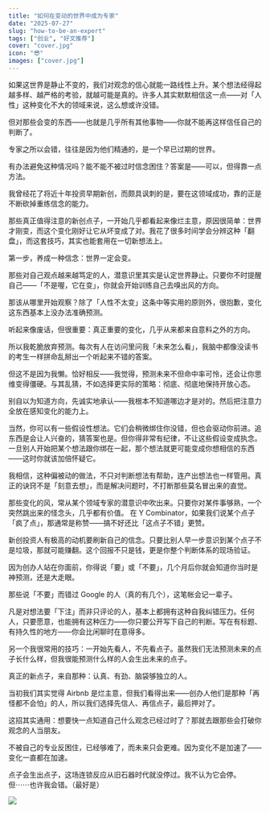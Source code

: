 ```yaml
---
title: "如何在变动的世界中成为专家"
date: "2025-07-27"
slug: "how-to-be-an-expert"
tags: ["创业", "好文推荐"]
cover: "cover.jpg"
icon: "😎"
images: ["cover.jpg"]
---
```

如果这世界是静止不变的，我们对观念的信心就能一路线性上升。某个想法经得起越多样、越严格的考验，就越可能是真的。许多人其实默默相信这一点——对「人性」这种变化不大的领域来说，这么想或许没错。



但对那些会变的东西——也就是几乎所有其他事物——你就不能再这样信任自己的判断了。



专家之所以会错，往往是因为他们精通的，是一个早已过期的世界。



有办法避免这种情况吗？能不能不被过时信念困住？答案是——可以，但得靠一点方法。



我曾经花了将近十年投资早期新创，而颇具讽刺的是，要在这领域成功，靠的正是不断砍掉重练信念的能力。



那些真正值得注意的新创点子，一开始几乎都看起来像烂主意，原因很简单：世界才刚变，而这个变化刚好让它从坏变成了对。我花了很多时间学会分辨这种「翻盘」，而这套技巧，其实也能套用在一切新想法上。



第一步，养成一种信念：世界一定会变。



那些对自己观点越来越笃定的人，潜意识里其实是认定世界静止。只要你不时提醒自己——「不是喔，它在变」，你就会开始训练自己去嗅出风的方向。



那该从哪里开始观察？除了「人性不太变」这条中等实用的原则外，很抱歉，变化这东西基本上没办法准确预测。



听起来像废话，但很重要：真正重要的变化，几乎从来都来自意料之外的方向。



所以我乾脆放弃预测。每次有人在访问里问我「未来怎么看」，我脑中都像没读书的考生一样拼命乱掰出一个听起来不错的答案。



但这不是因为我懒。恰好相反——我觉得，预测未来不但命中率可怜，还会让你思维变得僵硬。与其乱猜，不如选择更实际的策略：彻底、彻底地保持开放心态。



别自以为知道方向，先诚实地承认——我根本不知道哪边才是对的。然后把注意力全放在感知变化的能力上。



当然，你可以有一些假设性想法。它们会稍微绑住你没错，但也会驱动你前进。追东西是会让人兴奋的，猜答案也是。但你得非常有纪律，不让这些假设变成执念。
一旦别人开始把某个想法跟你绑在一起，那个想法就更可能变成你想相信的东西——这时你就该加倍怀疑它。



我相信，这种偏被动的做法，不只对判断想法有帮助，连产出想法也一样管用。真正的诀窍不是「刻意去想」，而是解决问题时，不打断那些莫名冒出来的直觉。



那些变化的风，常从某个领域专家的潜意识中吹出来。只要你对某件事够熟，一个突然跳出来的怪念头，几乎都有价值。
在 Y Combinator，如果我们说某个点子「疯了点」，那通常是称赞——搞不好还比「这点子不错」更赞。



新创投资人有极高的动机要刷新自己的信念。只要比别人早一步意识到某个点子不是垃圾，那就可能赚翻。这个回报不只是钱，更是你整个判断体系的现场验证。



因为创办人站在你面前，你得说「要」或「不要」，几个月后你就会知道你当时是神预测，还是大走眼。



那些说「不要」而错过 Google 的人（真的有几个），这笔帐会记一辈子。



凡是对想法要「下注」而非只评论的人，基本上都拥有这种自我纠错压力。任何人，只要愿意，也能拥有这种压力——你只要公开写下自己的判断。写在有标题、有持久性的地方——你会比闲聊时在意得多。



另一个我很常用的技巧：一开始先看人，不先看点子。虽然我们无法预测未来的点子长什么样，但我很能预测什么样的人会生出未来的点子。



真正的新点子，来自那种：认真、有劲、脑袋够独立的人。



当初我们其实觉得 Airbnb 是烂主意，但我们看得出来——创办人他们是那种「再怪都不会怕」的人，所以我们选择先信人、再信点子，最后押对了。



这招其实通用：想要快一点知道自己什么观念已经过时了？那就去跟那些会打破你观念的人当朋友。



不被自己的专业反困住，已经够难了，而未来只会更难。因为变化不是加速了——变化一直都在加速。



点子会生出点子，这场连锁反应从旧石器时代就没停过。我不认为它会停。
但⋯⋯也许我会错。（最好是）




![](https://prod-files-secure.s3.us-west-2.amazonaws.com/112d0858-5090-4d34-a606-b75eb8d65fd2/46476355-9cf3-4e99-9b7a-3531bc426380/1000202064.png?X-Amz-Algorithm=AWS4-HMAC-SHA256&X-Amz-Content-Sha256=UNSIGNED-PAYLOAD&X-Amz-Credential=ASIAZI2LB466T52RMJDE%2F20250908%2Fus-west-2%2Fs3%2Faws4_request&X-Amz-Date=20250908T041558Z&X-Amz-Expires=3600&X-Amz-Security-Token=IQoJb3JpZ2luX2VjEEgaCXVzLXdlc3QtMiJIMEYCIQDaRrPf7hgY%2BLdpbtd2WHbvQ6msuBDaYkMqJPgfPRrI%2BgIhALyweypHaqT5ypjXrOv1w7LvGqQJA4JKS7kT%2B7McgLLeKogECLH%2F%2F%2F%2F%2F%2F%2F%2F%2F%2FwEQABoMNjM3NDIzMTgzODA1Igxh8VHSyaVuaKZ4wtUq3AN4K9CoL%2BcDrlDpoz%2FC2xIMMBjwGN8hbHiyQ%2F6fodJagtArE6c%2BGpGyFcR8748d8k8irzVEbsu6L%2B5GT6A0GoiC1G8qzn33ZTZzUz%2B4Ftp0e4heC2DgYSt8HiLmfqcpdtXnMySLn18Q2liuJJ8EZtSnxeP6WZ%2By6oY%2FEhI1L3gKBJphgyXGfREhBp1WvBBu86XTP3HHvz9DcEyilGt7WSq%2BgPmCatEhXAVegY6hDEK9eiel28bZqZtI6qnU6kaSJ%2B38PhddY5%2FAyNwTlIAQGfRo17NoQfYz21C1n8U4flym%2BRt%2Bx4%2FFao1kDL3W%2Bq%2FQghpmlDKO0cDzZjKCcp4nMs93O%2FerqsBXURiY%2F9wr99LksqtvQw%2FkdIbn6Cn%2FwnDAqHoWECxFrwXx7y8tjgeEcEUD%2FSRJUOudHOJky%2BxHoneuz5iakzhbAkykuP8hjoH2sPniG4R%2Ba5whq2mugoW7sB3YSIGnyfCOaxo1a1GZRkeCRBLlIjOsCeJZIffLFUxCQn8CV8R3ALTXSy9KoFNdOWkFk9wJHg8c%2BadL1RA%2FXNi8si%2B%2FIaYrSNn6AThne95MbMcT78f%2FY%2B7ZvMN7nEcEEIl%2BLHK9%2BSXDwexpFRsCXjfQQtk4H%2Fq%2BxlEDqIlN6zD8u%2FjFBjqkAcc0ErGEMz9S5CUaYrfMmSBFwjoAqvBOAEGB6JyC8CfzxW4uDMK7qE%2FnJkp4Co10dTOxuoWlNyL%2BGBw4mPlB0XHBbBS3ftPcdHDi9db7Wk5R0OWza5fbNbib7xrG3vDaTqpYUSAIefhvt%2BoX4c4AySQmNhEuRRyoveWray33o1bQoA3bGg72Onkp53T5zACZZn1vqCK3%2B9NLtPyLSK60QM%2FDba2K&X-Amz-Signature=3b02f26bb8c150700549a240f068f3b7eb371d7ca25e18fecacfdfdc759275cf&X-Amz-SignedHeaders=host&x-amz-checksum-mode=ENABLED&x-id=GetObject)

